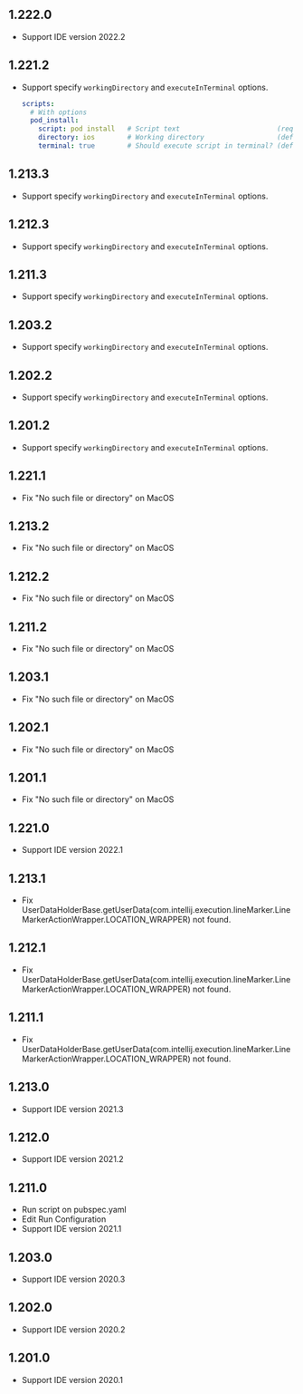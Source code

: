 ## 1.222.0

- Support IDE version 2022.2

## 1.221.2

- Support specify `workingDirectory` and `executeInTerminal` options.
  ```yaml
  scripts:
    # With options
    pod_install:
      script: pod install   # Script text                        (required)
      directory: ios        # Working directory                  (default: <project directory>)
      terminal: true        # Should execute script in terminal? (default: false)
  ```

## 1.213.3

- Support specify `workingDirectory` and `executeInTerminal` options.

## 1.212.3

- Support specify `workingDirectory` and `executeInTerminal` options.

## 1.211.3

- Support specify `workingDirectory` and `executeInTerminal` options.

## 1.203.2

- Support specify `workingDirectory` and `executeInTerminal` options.

## 1.202.2

- Support specify `workingDirectory` and `executeInTerminal` options.

## 1.201.2

- Support specify `workingDirectory` and `executeInTerminal` options.

## 1.221.1

- Fix "No such file or directory" on MacOS

## 1.213.2

- Fix "No such file or directory" on MacOS

## 1.212.2

- Fix "No such file or directory" on MacOS

## 1.211.2

- Fix "No such file or directory" on MacOS

## 1.203.1

- Fix "No such file or directory" on MacOS

## 1.202.1

- Fix "No such file or directory" on MacOS

## 1.201.1

- Fix "No such file or directory" on MacOS

## 1.221.0

- Support IDE version 2022.1

## 1.213.1

- Fix UserDataHolderBase.getUserData(com.intellij.execution.lineMarker.LineMarkerActionWrapper.LOCATION_WRAPPER) not found.

## 1.212.1

- Fix UserDataHolderBase.getUserData(com.intellij.execution.lineMarker.LineMarkerActionWrapper.LOCATION_WRAPPER) not found.

## 1.211.1

- Fix UserDataHolderBase.getUserData(com.intellij.execution.lineMarker.LineMarkerActionWrapper.LOCATION_WRAPPER) not found.

## 1.213.0

- Support IDE version 2021.3

## 1.212.0

- Support IDE version 2021.2

## 1.211.0

- Run script on pubspec.yaml
- Edit Run Configuration
- Support IDE version 2021.1

## 1.203.0

- Support IDE version 2020.3

## 1.202.0

- Support IDE version 2020.2

## 1.201.0

- Support IDE version 2020.1
